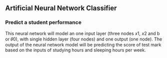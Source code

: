 ##  Artificial Neural Network Classifier 
###  Predict a student performance 
This neural network will model an one input layer (three nodes 𝑥1, 𝑥2 and b or 𝜃0), with single hidden layer (four nodes) and one output (one node). The output of the neural network model will be predicting the score of test mark based on the inputs of studying hours and sleeping hours per week.
